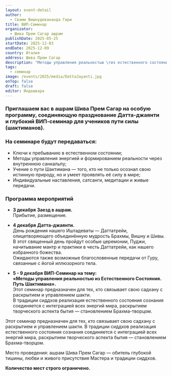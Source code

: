 ```yaml
---
layout: event-detail
author:
  - Свами Вишнудевананда Гири
title: ВИП-Семинар
organizator:
  - Шива Прем Сагар ашрам
publishDate: 2025-05-25
startDate: 2025-12-03
endDate: 2025-12-09
country: Италия
address: Шива Прем Сагар
description: "Методы управления реальностью \rиз естественного состояния. \rПуть Шактимана."
tags:
  - семинар
image: /events/2025/media/DattaJayanti.jpg
onTop: false
draft: false
editor: Индешвара
---
```


### **Приглашаем вас в ашрам Шива Прем Сагар на особую программу, соединяющую празднование Датта-джаянти и глубокий ВИП-семинар для учеников пути силы (шактиманов).**

### **На семинаре будут передаваться:**

- Ключи к пребыванию в естественном состоянии;
- Методы управления энергией и формированием реальности через внутреннюю санкальпу;
- Учение о пути Шактимана — того, кто не только осознал свою истинную природу, но и умеет проявлять её силу в мире;
- Индивидуальные наставления, сатсанги, медитации и живые передачи.

### **Программа мероприятий**

- **3 декабря**
**Заезд в ашрам.**  
Прибытие, размещение.

- **4 декабря**
**Датта-джаянти.**  
День рождения нашего Иштадеваты — Даттатрейи, олицетворяющего объединённую мудрость Брахмы, Вишну и Шивы.  
В этот священный день пройдут особые церемонии, Пуджи, начитывание мантр и практики в честь Даттатрейи, как нашего избранного божества.  
Ожидаются также возможные благословенные передачи от Гуру, связанные с йогой иллюзорного тела.

- **5 - 9 декабря**
**ВИП-Семинар на тему:**  
**«Методы управления реальностью из Естественного Состояния. Путь Шактимана».**  
Этот семинар предназначен для тех, кто связывает свою садхану с раскрытием и управлением шакти.  
В традиции сиддхов реализация естественного состояния сознания соединяется с интеграцией всех энергий мира, раскрытием творческого аспекта бытия — становлением Брахма-творцом.


Этот семинар предназначен для тех, кто связывает свою садхану с раскрытием и управлением шакти. В традиции сиддхов реализация естественного состояния сознания соединяется с интеграцией всех энергий мира, раскрытием творческого аспекта бытия — становлением Брахма-творцом.

Место проведения: ашрам Шива Прем Сагар  — обитель глубокой тишины, любви и живого присутствия Мастера и традиции сиддхов.

**Количество мест строго ограничено.**  
